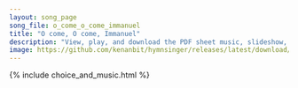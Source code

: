 ```yaml
---
layout: song_page
song_file: o_come_o_come_immanuel
title: "O come, O come, Immanuel"
description: "View, play, and download the PDF sheet music, slideshow, and audio. Lyrics: O come, O come, Immanuel, and ransom captive Israel, that mourns in lonely exile here, until the Son of God appear.    Rejoice! Rejoice!   Immanuel sh... english christian winter 4part"
image: https://github.com/kenanbit/hymnsinger/releases/latest/download/o_come_o_come_immanuel-trad.png
---
```


{% include choice_and_music.html %}
